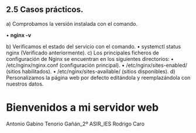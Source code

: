 ## 2.5	Casos prácticos.
a)	Comprobamos la versión instalada con el comando.

•	**nginx -v**



b)	Verificamos el estado del servicio con el comando.
•	systemctl status nginx (Verificado anteriormente).
c)	Los principales ficheros de configuración de Nginx se encuentran en los siguientes directorios:
•	/etc/nginx/nginx.conf (configuración principal).
•	/etc/nginx/sites-enabled/ (sitios habilitados).
•	/etc/nginx/sites-available/ (sitios disponibles).
d)	Personalizamos la página web por defecto editándola y reemplazándola con nuestros datos.
<!DOCTYPE html>
<html>
<head>
    <title>Servidor Web_Nginx</title>
</head>
<body>
    <h1>Bienvenidos a mi servidor web</h1>
    <p>Antonio Gabino Tenorio Gañán_2º ASIR_IES Rodrigo Caro</p>
</body>
</html>

